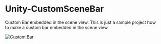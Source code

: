 # Unity-CustomSceneBar
Custom Bar embedded in the scene view. This is just a sample project how to make a custom bar embedded in the scene view.


<a href="https://drive.google.com/file/d/1PjuNnzy9kNRgVMpgael4vjhQNs2dialC/preview">
         <img alt="Custom Bar" src="https://drive.google.com/file/d/1PjuNnzy9kNRgVMpgael4vjhQNs2dialC/preview">
      </a>


